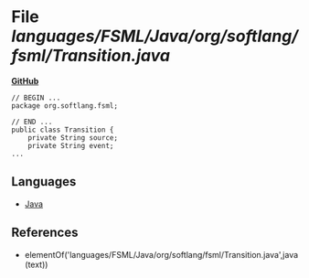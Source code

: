 # File _languages/FSML/Java/org/softlang/fsml/Transition.java_
**[GitHub](https://github.com/softlang/yas/blob/master/languages/FSML/Java/org/softlang/fsml/Transition.java)**
```
// BEGIN ...
package org.softlang.fsml;

// END ...
public class Transition {
	private String source;
	private String event;
...
```

## Languages
* [Java](../languages/Java.md)

## References
* elementOf('languages/FSML/Java/org/softlang/fsml/Transition.java',java(text))
